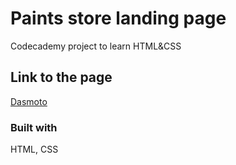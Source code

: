 # Paints store landing page

Codecademy project to learn HTML&CSS

## Link to the page

[Dasmoto](https://dimterion.github.io/Paint-brushes-store-landing-page/)

### Built with

HTML, CSS
